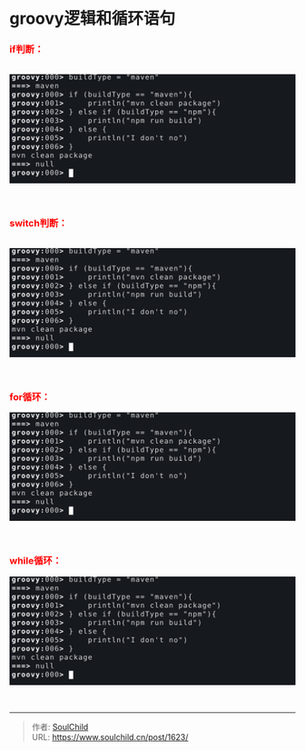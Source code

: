 # groovy逻辑和循环语句

<!--more-->
<h3><strong><span style="color: #ff0000;">if判断：</span></strong></h3>
&nbsp;

<img src="images/0433827c0e1eb173988a69e5d011faa6.png" />

&nbsp;
<h3><strong><span style="color: #ff0000;">switch判断：</span></strong></h3>
&nbsp;

<img src="images/0433827c0e1eb173988a69e5d011faa6.png" />

&nbsp;
<h3><span style="color: #ff0000;"><strong>for循环：</strong></span></h3>
<img src="images/0433827c0e1eb173988a69e5d011faa6.png" />

&nbsp;
<h3><strong><span style="color: #ff0000;">while循环：</span></strong></h3>
<img src="images/0433827c0e1eb173988a69e5d011faa6.png" />

&nbsp;


---

> 作者: [SoulChild](https://www.soulchild.cn)  
> URL: https://www.soulchild.cn/post/1623/  

